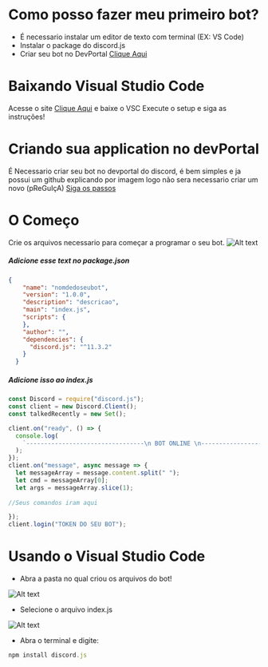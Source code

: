# Como posso fazer meu primeiro bot?

- É necessario instalar um editor de texto com terminal (EX: VS Code)
- Instalar o package do discord.js
- Criar seu bot no DevPortal [Clique Aqui](https://discordapp.com/developers/applications)
# Baixando Visual Studio Code

Acesse o site [Clique Aqui](https://code.visualstudio.com/) e baixe o VSC
Execute o setup e siga as instruções!

# Criando sua application no devPortal

É Necessario criar seu bot no devportal do discord, é bem simples e ja possui um github explicando por imagem logo não sera necessario criar um novo (pReGuIçA)
[Siga os passos](https://github.com/reactiflux/discord-irc/wiki/Creating-a-discord-bot-&-getting-a-token) 

# O Começo

Crie os arquivos necessario para começar a programar o seu bot.
![Alt text](https://cdn.discordapp.com/attachments/682575921727012902/682609370244055055/unknown.png "Title")
##### Adicione esse text no package.json
```json
{
    "name": "nomdedoseubot",
    "version": "1.0.0",
    "description": "descricao",
    "main": "index.js",
    "scripts": {
    },
    "author": "",
    "dependencies": {
      "discord.js": "^11.3.2"
    }
  }
```

##### Adicione isso ao index.js 
```js
const Discord = require("discord.js");
const client = new Discord.Client();
const talkedRecently = new Set();

client.on("ready", () => {
  console.log(
    `---------------------------------\n BOT ONLINE \n---------------------------------`
  );
});
client.on("message", async message => {
  let messageArray = message.content.split(" ");
  let cmd = messageArray[0];
  let args = messageArray.slice(1);
  
//Seus comandos iram aqui 

});
client.login("TOKEN DO SEU BOT");
```

# Usando o Visual Studio Code
- Abra a pasta no qual criou os arquivos do bot!

![Alt text](https://cdn.discordapp.com/attachments/682602203374157886/682711931064287334/unknown.png "Title")

- Selecione o arquivo index.js

![Alt text](https://cdn.discordapp.com/attachments/682602203374157886/682712117249441813/unknown.png "Title")

- Abra o terminal e digite:
```js
npm install discord.js
```
